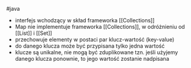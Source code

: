#java 

- interfejs wchodzący w skład frameworka [[Collections]]
- Map nie implementuje frameworka [[Collections]], w odróżnieniu od [[List]] i [[Set]] 
- przechowuje elementy w postaci par klucz-wartość (key-value)
- do danego klucza może być przypisana tylko jedna wartość
- klucze są unikalne, nie mogą być zduplikowane tzn. jeśli użyjemy danego klucza ponownie, to jego wartość zostanie nadpisana
